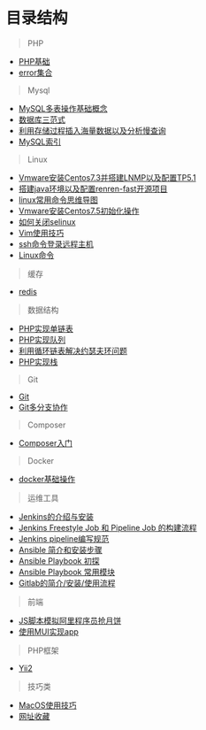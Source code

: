 # 目录结构
> PHP  
- [PHP基础](note_013)
- [error集合](note_029)

> Mysql  
- [MySQL多表操作基础概念](note_004)
- [数据库三范式](note_005)
- [利用存储过程插入海量数据以及分析慢查询](note_006)
- [MySQL索引](note_011)

> Linux  
- [Vmware安装Centos7.3并搭建LNMP以及配置TP5.1](note_012)
- [搭建java环境以及配置renren-fast开源项目](note_015)
- [linux常用命令思维导图](note_016)  
- [Vmware安装Centos7.5初始化操作](note_018)
- [如何关闭selinux](note_020)
- [Vim使用技巧](note_024)
- [ssh命令登录远程主机](note_027)
- [Linux命令](note_030)

> 缓存  
- [redis](note_003)

> 数据结构  
- [PHP实现单链表](note_007)
- [PHP实现队列](note_008)
- [利用循环链表解决约瑟夫环问题](note_009)
- [PHP实现栈](note_010)

> Git  
- [Git](note_017)
- [Git多分支协作](note_028)

> Composer  
- [Composer入门](note_014)

> Docker 
- [docker基础操作](note_019) 

> 运维工具  
- [Jenkins的介绍与安装](note_031)
- [Jenkins Freestyle Job 和 Pipeline Job 的构建流程](note_032)
- [Jenkins pipeline编写规范](note_033)
- [Ansible 简介和安装步骤](note_034)
- [Ansible Playbook 初探](note_035)
- [Ansible Playbook 常用模块](note_036)
- [Gitlab的简介/安装/使用流程](note_037)

> 前端  
- [JS脚本模拟阿里程序员抢月饼](note_021)
- [使用MUI实现app](note_022)

> PHP框架  
- [Yii2](note_025)

> 技巧类
- [MacOS使用技巧](note_023)
- [网址收藏](note_026)




